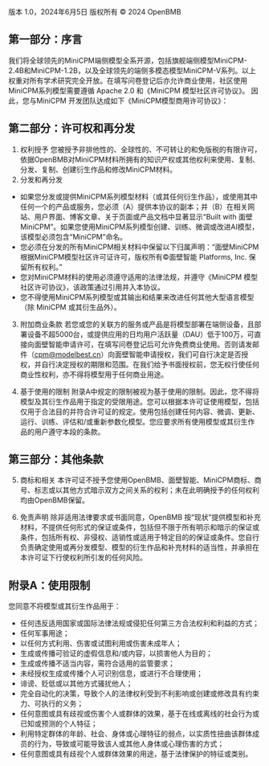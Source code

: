 版本 1.0，2024年6月5日
版权所有 © 2024 OpenBMB

## 第一部分：序言

我们将全球领先的MiniCPM端侧模型全系开源，包括旗舰端侧模型MiniCPM-2.4B和MiniCPM-1.2B，以及全球领先的端侧多模态模型MiniCPM-V系列。以上权重对所有学术研究完全开放。在填写问卷登记后亦允许商业使用，社区使用 MiniCPM系列模型需要遵循 Apache 2.0 和《MiniCPM 模型社区许可协议》。
因此，您与MiniCPM 开发团队达成如下《MiniCPM模型商用许可协议》：

## 第二部分：许可权和再分发

1. 权利授予
您被授予非排他性的、全球性的、不可转让的和免版税的有限许可，依据OpenBMB对MiniCPM材料所拥有的知识产权或其他权利来使用、复制、分发、复制、创建衍生作品和修改MiniCPM材料。
2. 分发和再分发
- 如果您分发或提供MiniCPM系列模型材料（或其任何衍生作品），或使用其中任何一个的产品或服务，您必须（A）提供本协议的副本；并（B）在相关网站、用户界面、博客文章、关于页面或产品文档中显著显示“Built with 面壁MiniCPM”。如果您使用MiniCPM系列模型创建、训练、微调或改进AI模型，该模型必须包含“MiniCPM”命名。
- 您必须在分发的所有MiniCPM相关材料中保留以下归属声明：“面壁MiniCPM 根据MiniCPM模型社区许可证许可，版权所有©面壁智能 Platforms, Inc. 保留所有权利。”
- 您对MiniCPM材料的使用必须遵守适用的法律法规，并遵守《MiniCPM 模型社区许可协议》，该政策通过引用并入本协议。
- 您不得使用MiniCPM系列模型或其输出和结果来改进任何其他大型语言模型（除 MiniCPM 或其衍生品外）。
3. 附加商业条款
若您或您的关联方的服务或产品是将模型部署在端侧设备，且部署设备不超5000台，或提供应用的日均用户活跃量（DAU）低于100万，可直接向面壁智能申请许可，在填写问卷登记后可允许免费商业使用。否则请发邮件（cpm@modelbest.cn）向面壁智能申请授权，我们可自行决定是否授权，并自行决定授权的期限和范围。在我们给予书面授权前，您无权行使任何商业性权利，亦不得将模型用于任何商业用途。

4. 基于使用的限制
附录A中规定的限制被视为基于使用的限制。因此，您不得将模型及其衍生作品用于指定的受限用途。您可以根据本许可证使用模型，包括仅用于合法目的并符合许可证的规定。使用包括创建任何内容、微调、更新、运行、训练、评估和/或重新参数化模型。您应要求所有使用模型或其衍生作品的用户遵守本段的条款。

## 第三部分：其他条款
5. 商标和相关
本许可证不授予您使用OpenBMB、面壁智能、MiniCPM商标、商号、标志或以其他方式暗示双方之间关系的权利；未在此明确授予的任何权利均由OpenBMB保留。

6. 免责声明
除非适用法律要求或书面同意，OpenBMB 按“现状”提供模型和补充材料，不提供任何形式的保证或条件，包括但不限于所有明示和暗示的保证或条件，包括所有权、非侵权、适销性或适用于特定目的的保证或条件。您自行负责确定使用或再分发模型、模型的衍生作品和补充材料的适当性，并承担在本许可证下行使权利所引发的任何风险。

## 附录A：使用限制
您同意不将模型或其衍生作品用于：
- 任何违反适用国家或国际法律法规或侵犯任何第三方合法权利和利益的方式；
- 任何军事用途；
- 以任何方式利用、伤害或试图利用或伤害未成年人；
- 生成或传播可验证的虚假信息和/或内容，以损害他人为目的；
- 生成或传播不适当内容，需符合适用的监管要求；
- 未经授权生成或传播个人可识别信息，或进行不合理使用；
- 诽谤、贬低或以其他方式骚扰他人；
- 完全自动化的决策，导致个人的法律权利受到不利影响或创建或修改具有约束力、可执行的义务；
- 任何意图或具有歧视或伤害个人或群体的效果，基于在线或离线的社会行为或已知或预测的个人特征；
- 利用特定群体的年龄、社会、身体或心理特征的弱点，以实质性扭曲该群体成员的行为，导致或可能导致该人或其他人身体或心理伤害的方式；
- 任何意图或具有歧视个人或群体效果的用途，基于法律保护的特征或类别。
